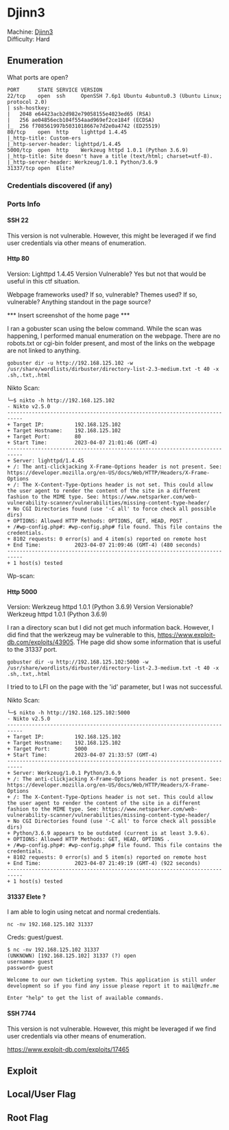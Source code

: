 #  Djinn3 
Machine: [Djinn3](https://portal.offensive-security.com/labs/play)\
Difficulty: Hard


## Enumeration
What ports are open? 
```
PORT      STATE SERVICE VERSION
22/tcp    open  ssh     OpenSSH 7.6p1 Ubuntu 4ubuntu0.3 (Ubuntu Linux; protocol 2.0)
| ssh-hostkey: 
|   2048 e64423acb2d982e79058155e4023ed65 (RSA)
|   256 ae04856ecb104f554aad969ef2ce184f (ECDSA)
|_  256 f708561997b5031018667e7d2e0a4742 (ED25519)
80/tcp    open  http    lighttpd 1.4.45
|_http-title: Custom-ers
|_http-server-header: lighttpd/1.4.45
5000/tcp  open  http    Werkzeug httpd 1.0.1 (Python 3.6.9)
|_http-title: Site doesn't have a title (text/html; charset=utf-8).
|_http-server-header: Werkzeug/1.0.1 Python/3.6.9
31337/tcp open  Elite?
```


### Credentials discovered (if any)

### Ports Info
#### SSH 22
This version is not vulnerable. However, this might be leveraged if we find user credentials via other means of enumeration. 
#### Http 80
Version: Lighttpd 1.4.45
Version Vulnerable? Yes but not that would be useful in this ctf situation.

Webpage frameworks used? If so, vulnerable?
Themes used? If so, vulnerable?
Anything standout in the page source? 


*** Insert screenshot of the home page *** 

I ran a gobuster scan using the below command. While the scan was happening, I performed manual enumeration on the webpage. There are no robots.txt or cgi-bin folder present, and most of the links on the webpage are not linked to anything. 

```
gobuster dir -u http://192.168.125.102 -w /usr/share/wordlists/dirbuster/directory-list-2.3-medium.txt -t 40 -x .sh,.txt,.html
```

Nikto Scan:
```
└─$ nikto -h http://192.168.125.102
- Nikto v2.5.0
---------------------------------------------------------------------------
+ Target IP:          192.168.125.102
+ Target Hostname:    192.168.125.102
+ Target Port:        80
+ Start Time:         2023-04-07 21:01:46 (GMT-4)
---------------------------------------------------------------------------
+ Server: lighttpd/1.4.45
+ /: The anti-clickjacking X-Frame-Options header is not present. See: https://developer.mozilla.org/en-US/docs/Web/HTTP/Headers/X-Frame-Options
+ /: The X-Content-Type-Options header is not set. This could allow the user agent to render the content of the site in a different fashion to the MIME type. See: https://www.netsparker.com/web-vulnerability-scanner/vulnerabilities/missing-content-type-header/
+ No CGI Directories found (use '-C all' to force check all possible dirs)
+ OPTIONS: Allowed HTTP Methods: OPTIONS, GET, HEAD, POST .
+ /#wp-config.php#: #wp-config.php# file found. This file contains the credentials.
+ 8102 requests: 0 error(s) and 4 item(s) reported on remote host
+ End Time:           2023-04-07 21:09:46 (GMT-4) (480 seconds)
---------------------------------------------------------------------------
+ 1 host(s) tested

```

Wp-scan:



#### Http 5000
Version: Werkzeug httpd 1.0.1 (Python 3.6.9)
Version Versionable? Werkzeug httpd 1.0.1 (Python 3.6.9)

I ran a directory scan but I did not get much information back. However, I did find that the werkzeug may be vulnerable to this, https://www.exploit-db.com/exploits/43905. THe page did show some information that is useful to the 31337 port.
```
gobuster dir -u http://192.168.125.102:5000 -w /usr/share/wordlists/dirbuster/directory-list-2.3-medium.txt -t 40 -x .sh,.txt,.html
```
I tried to to LFI on the page with the 'id' parameter, but I was not successful. 

Nikto Scan:
```
└─$ nikto -h http://192.168.125.102:5000                    
- Nikto v2.5.0
---------------------------------------------------------------------------
+ Target IP:          192.168.125.102
+ Target Hostname:    192.168.125.102
+ Target Port:        5000
+ Start Time:         2023-04-07 21:33:57 (GMT-4)
---------------------------------------------------------------------------
+ Server: Werkzeug/1.0.1 Python/3.6.9
+ /: The anti-clickjacking X-Frame-Options header is not present. See: https://developer.mozilla.org/en-US/docs/Web/HTTP/Headers/X-Frame-Options
+ /: The X-Content-Type-Options header is not set. This could allow the user agent to render the content of the site in a different fashion to the MIME type. See: https://www.netsparker.com/web-vulnerability-scanner/vulnerabilities/missing-content-type-header/
+ No CGI Directories found (use '-C all' to force check all possible dirs)
+ Python/3.6.9 appears to be outdated (current is at least 3.9.6).
+ OPTIONS: Allowed HTTP Methods: GET, HEAD, OPTIONS .
+ /#wp-config.php#: #wp-config.php# file found. This file contains the credentials.
+ 8102 requests: 0 error(s) and 5 item(s) reported on remote host
+ End Time:           2023-04-07 21:49:19 (GMT-4) (922 seconds)
---------------------------------------------------------------------------
+ 1 host(s) tested

```


#### 31337 Elete ?
I am able to login using netcat and normal credentials.
```
nc -nv 192.168.125.102 31337
```
Creds: guest/guest.

```
$ nc -nv 192.168.125.102 31337
(UNKNOWN) [192.168.125.102] 31337 (?) open
username> guest
password> guest

Welcome to our own ticketing system. This application is still under 
development so if you find any issue please report it to mail@mzfr.me

Enter "help" to get the list of available commands.

```

                                    


#### SSH 7744
This version is not vulnerable. However, this might be leveraged if we find user credentials via other means of enumeration. 

https://www.exploit-db.com/exploits/17465


## Exploit

## Local/User Flag


## Root Flag
